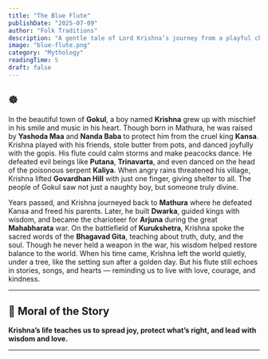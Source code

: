 ```yaml
---
title: "The Blue Flute"
publishDate: "2025-07-09"
author: "Folk Traditions"
description: "A gentle tale of Lord Krishna’s journey from a playful child in Gokul to the wise charioteer of Kurukshetra."
image: "blue-flute.png"
category: "Mythology"
readingTime: 5
draft: false
---
```


## ☸️

In the beautiful town of **Gokul**, a boy named **Krishna** grew up with mischief in his smile and music in his heart. Though born in Mathura, he was raised by **Yashoda Maa** and **Nanda Baba** to protect him from the cruel king **Kansa**.
Krishna played with his friends, stole butter from pots, and danced joyfully with the gopis. His flute could calm storms and make peacocks dance.
He defeated evil beings like **Putana**, **Trinavarta**, and even danced on the head of the poisonous serpent **Kaliya**.
When angry rains threatened his village, Krishna lifted **Govardhan Hill** with just one finger, giving shelter to all. The people of Gokul saw not just a naughty boy, but someone truly divine.

Years passed, and Krishna journeyed back to **Mathura** where he defeated Kansa and freed his parents. Later, he built **Dwarka**, guided kings with wisdom, and became the charioteer for **Arjuna** during the great **Mahabharata** war.
On the battlefield of **Kurukshetra**, Krishna spoke the sacred words of the **Bhagavad Gita**, teaching about truth, duty, and the soul. Though he never held a weapon in the war, his wisdom helped restore balance to the world.
When his time came, Krishna left the world quietly, under a tree, like the setting sun after a golden day. But his flute still echoes in stories, songs, and hearts — reminding us to live with love, courage, and kindness.

---

## 🌼 Moral of the Story

**Krishna’s life teaches us to spread joy, protect what’s right, and lead with wisdom and love.**

---

